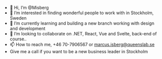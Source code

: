 - 👋 Hi, I’m @Misberg
- 👀 I’m interested in finding wonderful people to work with in Stockholm, Sweden
- 🌱 I’m currently learning and building a new branch working with design and development
- 💞️ I’m looking to collaborate on .NET, React, Vue and Svelte, back-end of course..
- 📫 How to reach me, +46 70-7906567 or marcus.isberg@queenslab.se
- Give me a call if you want to be a new business leader in Stockholm
<!---
Misberg/Misberg is a ✨ special ✨ repository because its `README.md` (this file) appears on your GitHub profile.
You can click the Preview link to take a look at your changes.
--->
